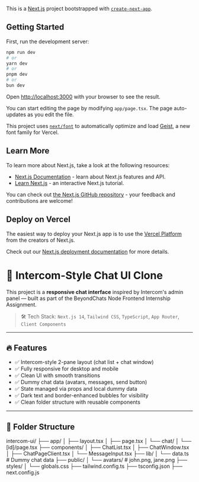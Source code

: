 This is a [Next.js](https://nextjs.org) project bootstrapped with [`create-next-app`](https://nextjs.org/docs/app/api-reference/cli/create-next-app).

## Getting Started

First, run the development server:

```bash
npm run dev
# or
yarn dev
# or
pnpm dev
# or
bun dev
```

Open [http://localhost:3000](http://localhost:3000) with your browser to see the result.

You can start editing the page by modifying `app/page.tsx`. The page auto-updates as you edit the file.

This project uses [`next/font`](https://nextjs.org/docs/app/building-your-application/optimizing/fonts) to automatically optimize and load [Geist](https://vercel.com/font), a new font family for Vercel.

## Learn More

To learn more about Next.js, take a look at the following resources:

- [Next.js Documentation](https://nextjs.org/docs) - learn about Next.js features and API.
- [Learn Next.js](https://nextjs.org/learn) - an interactive Next.js tutorial.

You can check out [the Next.js GitHub repository](https://github.com/vercel/next.js) - your feedback and contributions are welcome!

## Deploy on Vercel

The easiest way to deploy your Next.js app is to use the [Vercel Platform](https://vercel.com/new?utm_medium=default-template&filter=next.js&utm_source=create-next-app&utm_campaign=create-next-app-readme) from the creators of Next.js.

Check out our [Next.js deployment documentation](https://nextjs.org/docs/app/building-your-application/deploying) for more details.

# 💬 Intercom-Style Chat UI Clone

This project is a **responsive chat interface** inspired by Intercom's admin panel — built as part of the BeyondChats Node Frontend Internship Assignment.

> 🛠 Tech Stack: `Next.js 14`, `Tailwind CSS`, `TypeScript`, `App Router`, `Client Components`

---

## 🔥 Features

- ✅ Intercom-style 2-pane layout (chat list + chat window)
- ✅ Fully responsive for desktop and mobile
- ✅ Clean UI with smooth transitions
- ✅ Dummy chat data (avatars, messages, send button)
- ✅ State managed via props and local dummy data
- ✅ Dark text and border-enhanced bubbles for visibility
- ✅ Clean folder structure with reusable components

---

## 📂 Folder Structure

intercom-ui/
├── app/
│ ├── layout.tsx
│ ├── page.tsx
│ └── chat/
│ └── [id]/page.tsx
├── components/
│ ├── ChatList.tsx
│ ├── ChatWindow.tsx
│ ├── ChatPageClient.tsx
│ └── MessageInput.tsx
├── lib/
│ └── data.ts # Dummy chat data
├── public/
│ └── avatars/ # john.png, jane.png
├── styles/
│ └── globals.css
├── tailwind.config.ts
├── tsconfig.json
├── next.config.js
